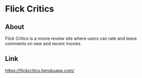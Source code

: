 # Flick Critics

## About
Flick Critics is a movie review site where users can rate and leave comments on new and recent movies.

## Link
https://flickcritics.herokuapp.com/



